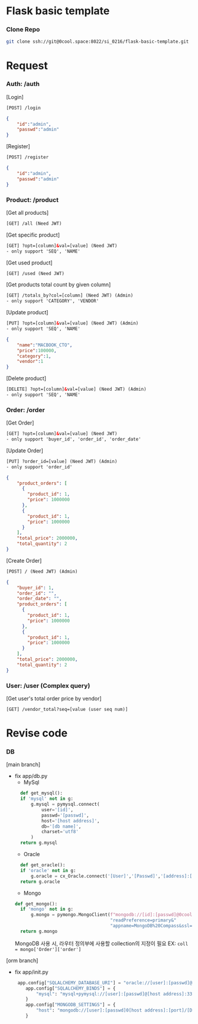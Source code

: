 # Flask basic template


### Clone Repo
```bash
git clone ssh://git@0cool.space:8022/si_0216/flask-basic-template.git
```


# Request

### Auth: /auth

[Login]
```html
[POST] /login
```
```json
{
    "id":"admin",
    "passwd":"admin"
}
```

[Register]
```html
[POST] /register
```

```json
{
    "id":"admin",
    "passwd":"admin"
}
```


### Product: /product
[Get all products]
```html
[GET] /all (Need JWT)
```

[Get specific product]
```html
[GET] ?opt=[column]&val=[value] (Need JWT)
- only support 'SEQ', 'NAME'
```

[Get used product]
```html
[GET] /used (Need JWT)
```

[Get products total count by given column]
```html
[GET] /totals_by?col=[column] (Need JWT) (Admin)
- only support 'CATEGORY', 'VENDOR'
```

[Update product]
```html
[PUT] ?opt=[column]&val=[value] (Need JWT) (Admin)
- only support 'SEQ', 'NAME'
```

```json
{
    "name":"MACBOOK_CTO",
    "price":100000,
    "category":1,
    "vendor":1
}
```

[Delete product]
```html
[DELETE] ?opt=[column]&val=[value] (Need JWT) (Admin)
- only support 'SEQ', 'NAME'
```


### Order: /order

[Get Order]
```html
[GET] ?opt=[column]&val=[value] (Need JWT)
- only support 'buyer_id', 'order_id', 'order_date'
```

[Update Order]
```html
[PUT] ?order_id=[value] (Need JWT) (Admin)
- only support 'order_id'
```
```json
{
    "product_orders": [
      {
        "product_id": 1,
        "price": 1000000
      },
      {
        "product_id": 1,
        "price": 1000000
      }
    ],
    "total_price": 2000000,
    "total_quantity": 2
}
```

[Create Order]
```html
[POST] / (Need JWT) (Admin)
```
```json
{
    "buyer_id": 1,
    "order_id": "",
    "order_date": "",
    "product_orders": [
      {
        "product_id": 1,
        "price": 1000000
      },
      {
        "product_id": 1,
        "price": 1000000
      }
    ],
    "total_price": 2000000,
    "total_quantity": 2
}
```

### User: /user (Complex query)

[Get user's total order price by vendor]
```html
[GET] /vendor_total?seq=[value (user seq num)]
```


# Revise code

### DB
[main branch]
- fix app/db.py
  - MySql
  ```python
    def get_mysql():
    if 'mysql' not in g:
        g.mysql = pymysql.connect(
            user='[id]',
            passwd='[passwd]',
            host='[host address]',
            db='[db name]',
            charset='utf8'
        )
    return g.mysql
    ```
  - Oracle
  ```python
    def get_oracle():
    if 'oracle' not in g:
        g.oracle = cx_Oracle.connect('[User]','[Passwd]','[address]:[port]/XE')
    return g.oracle
    ```
  - Mongo
  ```python
  def get_mongo():
    if 'mongo' not in g:
        g.mongo = pymongo.MongoClient(f"mongodb://[id]:[passwd]@0cool.space:27017/?authSource=admin&"
                                      "readPreference=primary&"
                                      "appname=MongoDB%20Compass&ssl=false")
    return g.mongo
     ```
  MongoDB 사용 시, 라우터 정의부에 사용할 collection의 지정이 필요 EX: ```coll = mongo['Order']['order']```

[orm branch]
- fix app/init.py
  ```python
   app.config["SQLALCHEMY_DATABASE_URI"] = "oracle://[user]:[passwd]@[host address]:1521/xe"
      app.config["SQLALCHEMY_BINDS"] = {
          "mysql": "mysql+pymysql://[user]:[passwd]@[host address]:3306/cms"
      }
      app.config["MONGODB_SETTINGS"] = {
          "host": "mongodb://[user]:[passwd]0[host address]:[port]/[DB]?authSource=admin"
      }
  ```